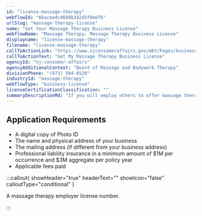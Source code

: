 ```yaml
---
id: "license-massage-therapy"
webflowId: "66aceedc4608b342d5f0e6fb"
urlSlug: "massage-therapy-license"
name: "Get Your Massage Therapy Business License"
webflowName: "Massage Therapy: Massage Therapy Business License"
displayname: "license-massage-therapy"
filename: "license-massage-therapy"
callToActionLink: "https://www.njconsumeraffairs.gov/mbt/Pages/business.aspx"
callToActionText: "Get My Massage Therapy Business License"
agencyId: "nj-consumer-affairs"
agencyAdditionalContext: "Board of Massage and Bodywork Therapy"
divisionPhone: "(973) 504-6520"
industryId: "massage-therapy"
webflowType: "business-license"
licenseCertificationClassification: ""
summaryDescriptionMd: "If you will employ others to offer massage therapy services, you need to register your business as a massage therapy employer."
---
```


## Application Requirements

- A digital copy of Photo ID
- The name and physical address of your business
- The mailing address (if different from your business address)
- Professional liability insurance in a minimum amount of $1M per occurrence and $3M aggregate per policy year
- Applicable fees paid

:::callout{ showHeader="true" headerText="" showIcon="false" calloutType="conditional" }

A massage therapy employer license number.

:::
